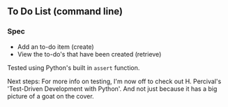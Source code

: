 ## To Do List (command line)

### Spec

* Add an to-do item (create)
* View the to-do's that have been created (retrieve)

Tested using Python's built in `assert` function.

Next steps: For more info on testing, I'm now off to check out H. Percival's 'Test-Driven Development with Python'. And not just because it has a big picture of a goat on the cover.
